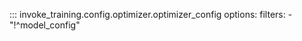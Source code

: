 ::: invoke_training.config.optimizer.optimizer_config
    options:
      filters:
      - "!^model_config"
